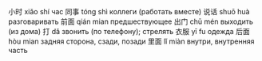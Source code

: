 小时 xiǎo shí час
​同​事 tóng shì коллеги (работать вместе)
说话 shuō huà разговаривать
前面 qián mian предшествующее
出门 chū mén выходить (из дома)
打 dǎ звонить (по телефону); стрелять
衣服 yī fu одежда
后面 hòu mian задняя сторона, сзади, позади
里面 lǐ miàn внутри, внутренняя часть